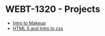 # WEBT-1320 - Projects

<ul>
   <li><a href="intro_to_html/Indexs.html" target="_blank">Intro to Makeup</a></li>
   <li><a href="html5_intro_css/Indexs.html" target="_blank">HTML 5 and Intro to css</a></li>

</ul>